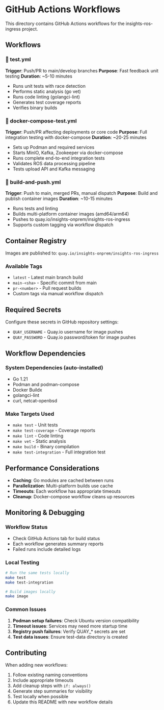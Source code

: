 # GitHub Actions Workflows

This directory contains GitHub Actions workflows for the insights-ros-ingress project.

## Workflows

### 🧪 test.yml
**Trigger**: Push/PR to main/develop branches
**Purpose**: Fast feedback unit testing
**Duration**: ~5-10 minutes

- Runs unit tests with race detection
- Performs static analysis (go vet)
- Runs code linting (golangci-lint)
- Generates test coverage reports
- Verifies binary builds

### 🐳 docker-compose-test.yml
**Trigger**: Push/PR affecting deployments or core code
**Purpose**: Full integration testing with docker-compose
**Duration**: ~20-25 minutes

- Sets up Podman and required services
- Starts MinIO, Kafka, Zookeeper via docker-compose
- Runs complete end-to-end integration tests
- Validates ROS data processing pipeline
- Tests upload API and Kafka messaging

### 🚀 build-and-push.yml
**Trigger**: Push to main, merged PRs, manual dispatch
**Purpose**: Build and publish container images
**Duration**: ~10-15 minutes

- Runs tests and linting
- Builds multi-platform container images (amd64/arm64)
- Pushes to quay.io/insights-onprem/insights-ros-ingress
- Supports custom tagging via workflow dispatch

## Container Registry

Images are published to: `quay.io/insights-onprem/insights-ros-ingress`

### Available Tags
- `latest` - Latest main branch build
- `main-<sha>` - Specific commit from main
- `pr-<number>` - Pull request builds
- Custom tags via manual workflow dispatch

## Required Secrets

Configure these secrets in GitHub repository settings:

- `QUAY_USERNAME` - Quay.io username for image pushes
- `QUAY_PASSWORD` - Quay.io password/token for image pushes

## Workflow Dependencies

### System Dependencies (auto-installed)
- Go 1.21
- Podman and podman-compose
- Docker Buildx
- golangci-lint
- curl, netcat-openbsd

### Make Targets Used
- `make test` - Unit tests
- `make test-coverage` - Coverage reports
- `make lint` - Code linting
- `make vet` - Static analysis
- `make build` - Binary compilation
- `make test-integration` - Full integration test

## Performance Considerations

- **Caching**: Go modules are cached between runs
- **Parallelization**: Multi-platform builds use cache
- **Timeouts**: Each workflow has appropriate timeouts
- **Cleanup**: Docker-compose workflow cleans up resources

## Monitoring & Debugging

### Workflow Status
- Check GitHub Actions tab for build status
- Each workflow generates summary reports
- Failed runs include detailed logs

### Local Testing
```bash
# Run the same tests locally
make test
make test-integration

# Build images locally
make image
```

### Common Issues
1. **Podman setup failures**: Check Ubuntu version compatibility
2. **Timeout issues**: Services may need more startup time
3. **Registry push failures**: Verify QUAY_* secrets are set
4. **Test data issues**: Ensure test-data directory is created

## Contributing

When adding new workflows:
1. Follow existing naming conventions
2. Include appropriate timeouts
3. Add cleanup steps with `if: always()`
4. Generate step summaries for visibility
5. Test locally when possible
6. Update this README with new workflow details